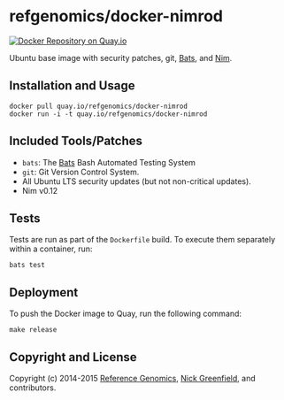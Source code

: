 # refgenomics/docker-nimrod

[![Docker Repository on Quay.io](https://quay.io/repository/refgenomics/docker-nimrod/status?token=4f8dc19c-22b0-45c1-b2bd-b15eac01937c "Docker Repository on Quay.io")](https://quay.io/repository/refgenomics/docker-nimrod)

Ubuntu base image with security patches, git, [Bats](https://github.com/sstephenson/bats), and [Nim](https://github.com/Araq/Nimrod).

## Installation and Usage

    docker pull quay.io/refgenomics/docker-nimrod
    docker run -i -t quay.io/refgenomics/docker-nimrod

## Included Tools/Patches

* `bats`: The [Bats](https://github.com/sstephenson/bats) Bash Automated Testing System
* `git`: Git Version Control System.
* All Ubuntu LTS security updates (but not non-critical updates).
* Nim v0.12

## Tests

Tests are run as part of the `Dockerfile` build. To execute them separately within a container, run:

    bats test

## Deployment

To push the Docker image to Quay, run the following command:

    make release

## Copyright and License

Copyright (c) 2014-2015 [Reference Genomics](https://www.refgenomics.com), [Nick Greenfield](https://github.com/boydgreenfield), and contributors.
